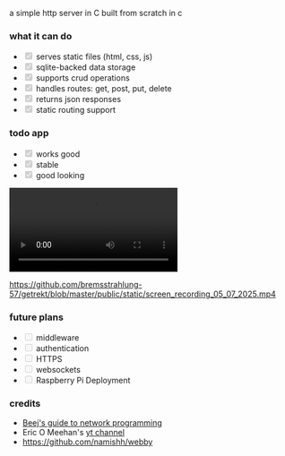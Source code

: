 a simple http server in C
built from scratch in c

### what it can do
* <input checked="" disabled="" type="checkbox"> serves static files (html, css, js)
* <input checked="" disabled="" type="checkbox"> sqlite-backed data storage
* <input checked="" disabled="" type="checkbox"> supports crud operations
* <input checked="" disabled="" type="checkbox"> handles routes: get, post, put, delete
* <input checked="" disabled="" type="checkbox"> returns json responses
* <input checked="" disabled="" type="checkbox"> static routing support

### todo app
* <input checked="" disabled="" type="checkbox"> works good
* <input checked="" disabled="" type="checkbox"> stable
* <input checked="" disabled="" type="checkbox"> good looking

<video src="./public/static/screen_recording_05_07_2025.mp4" controls></video>

https://github.com/bremsstrahlung-57/getrekt/blob/master/public/static/screen_recording_05_07_2025.mp4

### future plans
* <input disabled="" type="checkbox"> middleware
* <input disabled="" type="checkbox"> authentication
* <input disabled="" type="checkbox"> HTTPS
* <input disabled="" type="checkbox"> websockets 
* <input disabled="" type="checkbox"> Raspberry Pi Deployment

### credits
- [Beej's guide to network programming](https://beej.us/guide/bgnet/html/) 
- Eric O Meehan's [yt channel](https://www.youtube.com/@eom-dev)
- https://github.com/namishh/webby